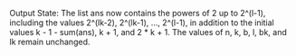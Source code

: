 Output State: The list ans now contains the powers of 2 up to 2^(l-1), including the values 2^(lk-2), 2^(lk-1), ..., 2^(l-1), in addition to the initial values k - 1 - sum(ans), k + 1, and 2 * k + 1. The values of n, k, b, l, bk, and lk remain unchanged.